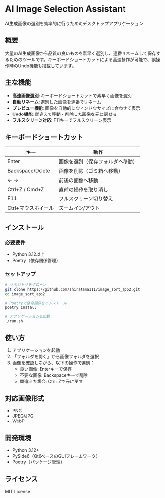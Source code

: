 # AI Image Selection Assistant

AI生成画像の選別を効率的に行うためのデスクトップアプリケーション

## 概要

大量のAI生成画像から品質の良いものを素早く選別し、連番リネームして保存するためのツールです。キーボードショートカットによる高速操作が可能で、誤操作時のUndo機能も搭載しています。

## 主な機能

- **高速画像選別**: キーボードショートカットで素早く画像を選別
- **自動リネーム**: 選別した画像を連番でリネーム
- **プレビュー機能**: 画像を自動的にウィンドウサイズに合わせて表示
- **Undo機能**: 間違えて移動・削除した画像を元に戻せる
- **フルスクリーン対応**: F11キーでフルスクリーン表示

## キーボードショートカット

| キー | 動作 |
|------|------|
| Enter | 画像を選別（保存フォルダへ移動） |
| Backspace/Delete | 画像を削除（ゴミ箱へ移動） |
| ← → | 前後の画像へ移動 |
| Ctrl+Z / Cmd+Z | 直前の操作を取り消し |
| F11 | フルスクリーン切り替え |
| Ctrl+マウスホイール | ズームイン/アウト |

## インストール

### 必要要件

- Python 3.12以上
- Poetry（依存関係管理）

### セットアップ

```bash
# リポジトリをクローン
git clone https://github.com/shiratama111/image_sort_app2.git
cd image_sort_app2

# Poetryで依存関係をインストール
poetry install

# アプリケーションを起動
./run.sh
```

## 使い方

1. アプリケーションを起動
2. 「フォルダを開く」から画像フォルダを選択
3. 画像を確認しながら、以下の操作で選別：
   - 良い画像: Enterキーで保存
   - 不要な画像: Backspaceキーで削除
   - 間違えた場合: Ctrl+Zで元に戻す

## 対応画像形式

- PNG
- JPEG/JPG
- WebP

## 開発環境

- Python 3.12+
- PySide6（Qt6ベースのGUIフレームワーク）
- Poetry（パッケージ管理）

## ライセンス

MIT License